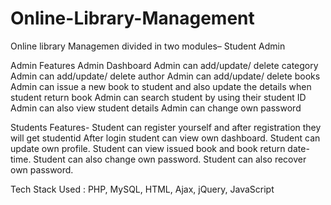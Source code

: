 # Online-Library-Management
Online library Managemen divided in two modules–
  Student
  Admin

Admin Features
  Admin Dashboard
  Admin can add/update/ delete category
  Admin can add/update/ delete author
  Admin can add/update/ delete books
  Admin can issue a new book to student and also update the details when student return book
  Admin can search student by using their student ID
  Admin can also view student details
  Admin can change own password

Students Features-
  Student can register yourself and after registration they will get studentid
  After login student can view own dashboard.
  Student can update own profile.
  Student can view issued book and book return date-time.
  Student can also change own password.
  Student can also recover own password.

Tech Stack Used :
  PHP, MySQL, HTML, Ajax, jQuery, JavaScript
